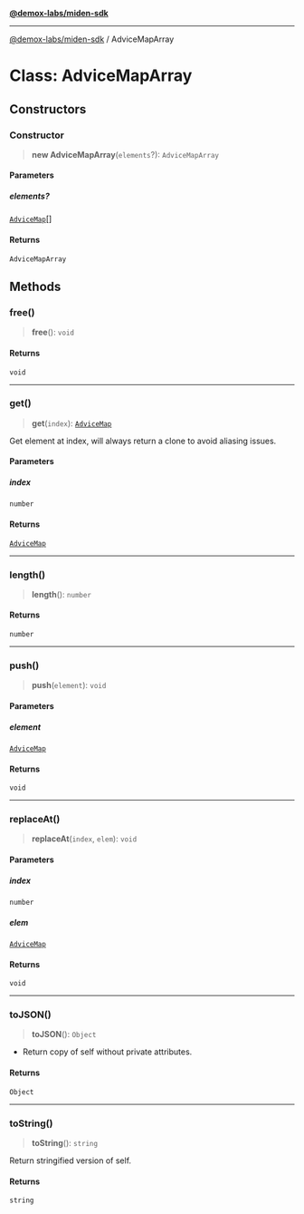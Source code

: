 [**@demox-labs/miden-sdk**](../README.md)

***

[@demox-labs/miden-sdk](../README.md) / AdviceMapArray

# Class: AdviceMapArray

## Constructors

### Constructor

> **new AdviceMapArray**(`elements`?): `AdviceMapArray`

#### Parameters

##### elements?

[`AdviceMap`](AdviceMap.md)[]

#### Returns

`AdviceMapArray`

## Methods

### free()

> **free**(): `void`

#### Returns

`void`

***

### get()

> **get**(`index`): [`AdviceMap`](AdviceMap.md)

Get element at index, will always return a clone to avoid aliasing issues.

#### Parameters

##### index

`number`

#### Returns

[`AdviceMap`](AdviceMap.md)

***

### length()

> **length**(): `number`

#### Returns

`number`

***

### push()

> **push**(`element`): `void`

#### Parameters

##### element

[`AdviceMap`](AdviceMap.md)

#### Returns

`void`

***

### replaceAt()

> **replaceAt**(`index`, `elem`): `void`

#### Parameters

##### index

`number`

##### elem

[`AdviceMap`](AdviceMap.md)

#### Returns

`void`

***

### toJSON()

> **toJSON**(): `Object`

* Return copy of self without private attributes.

#### Returns

`Object`

***

### toString()

> **toString**(): `string`

Return stringified version of self.

#### Returns

`string`
